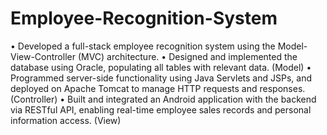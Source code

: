 # Employee-Recognition-System

• Developed a full-stack employee recognition system using the Model-View-Controller (MVC) architecture.
• Designed and implemented the database using Oracle, populating all tables with relevant data. (Model)
• Programmed server-side functionality using Java Servlets and JSPs, and deployed on Apache Tomcat to manage HTTP requests and responses. (Controller)
• Built and integrated an Android application with the backend via RESTful API, enabling real-time employee sales records and personal information access. (View)
